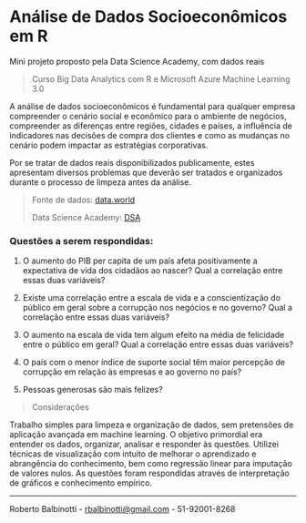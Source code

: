 # Análise de Dados Socioeconômicos em R
Mini projeto proposto pela Data Science Academy, com dados reais

> Curso Big Data Analytics com R e Microsoft Azure Machine Learning 3.0

A análise de dados socioeconômicos é fundamental para qualquer empresa compreender
o cenário social e econômico para o ambiente de negócios, compreender as diferenças entre regiões, cidades e países, a influência de indicadores nas decisões de compra dos clientes e como as mudanças no cenário podem impactar as estratégias corporativas.

Por se tratar de dados reais disponibilizados publicamente, estes apresentam diversos problemas que deverão ser tratados e organizados durante o processo de limpeza antes da análise.

> Fonte de dados: [data.world](https://data.world/laurel/world-happiness-report-data)
>
> Data Science Academy: [DSA](https://www.datascienceacademy.com.br)

### Questões a serem respondidas:
  
  1. O aumento do PIB per capita de um país afeta positivamente a expectativa de vida dos cidadãos ao nascer? Qual a correlação entre essas duas variáveis?
  
  2. Existe uma correlação entre a escala de vida e a conscientização do público em geral sobre a corrupção nos negócios e no governo? Qual a correlação entre essas duas variáveis?
  
  3. O aumento na escala de vida tem algum efeito na média de felicidade entre o público em geral? Qual a correlação entre essas duas variáveis?
  
  4. O país com o menor índice de suporte social têm maior percepção de corrupção em relação às empresas e ao governo no país?
  
  5. Pessoas generosas são mais felizes?

> Considerações

Trabalho simples para limpeza e organização de dados, sem pretensões de aplicação avançada em machine learning.
O objetivo primordial era entender os dados, organizar, analisar e responder às questões.
Utilizei técnicas de visualização com intuito de melhorar o aprendizado e abrangência do conhecimento, bem como regressão linear para imputação de valores nulos.
As questões foram respondidas através de interpretação de gráficos e conhecimento empírico.

---
Roberto Balbinotti - rbalbinotti@gmail.com - 51-92001-8268
